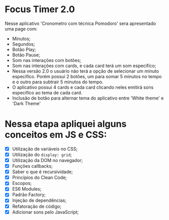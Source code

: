 # Focus Timer 2.0
Nesse aplicativo 'Cronometro com técnica Pomodoro' sera apresentado uma page com:

- Minutos;
- Segundos;
- Botão Play;
- Botão Pause;
- Som nas interações com botões;
- Som nas interações com cards, e cada card terá um som especifíco;
- Nessa versão 2.0 o usuário não terá a opção de selecionar um minuto especifíco. Porém possui 2 botões, um para somar 5 minutos no tempo e o outro para subtrair 5 minutos do tempo.
- O aplicativo possui 4 cards e cada card clicando neles emitirá sons especifíco ao tema de cada card. 
- Inclusão de botão para alternar tema do aplicativo entre 'White theme' e 'Dark Theme'

# Nessa etapa apliquei alguns conceitos em JS e CSS:
- [x]  Utilização de variáveis no CSS;
- [x]  Utilização do `display: grid`;
- [x]  Utilização da DOM no navegador;
- [x]  Funções callbacks;
- [x]  Saber o que é recursividade;
- [x]  Princípios do Clean Code;
- [x]  Escopos;
- [x]  ES6 Modules;
- [x]  Padrão Factory;  
- [x]  Injeção de dependências;
- [x]  Refatoração de código;
- [x]  Adicionar sons pelo JavaScript;
